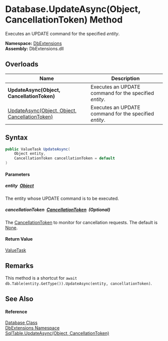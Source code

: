 Database.UpdateAsync(Object, CancellationToken) Method
======================================================
Executes an UPDATE command for the specified *entity*.
  
**Namespace:** [DbExtensions][1]  
**Assembly:** DbExtensions.dll

Overloads
---------

| Name                                                | Description                                            |
| --------------------------------------------------- | ------------------------------------------------------ |
| **UpdateAsync(Object, CancellationToken)**          | Executes an UPDATE command for the specified *entity*. |
| [UpdateAsync(Object, Object, CancellationToken)][2] | Executes an UPDATE command for the specified *entity*. |


Syntax
------

```csharp
public ValueTask UpdateAsync(
	Object entity,
	CancellationToken cancellationToken = default
)
```

#### Parameters

##### *entity*  [Object][3]
The entity whose UPDATE command is to be executed.

##### *cancellationToken*  [CancellationToken][4]  (Optional)
The [CancellationToken][4] to monitor for cancellation requests. The default is [None][5].

#### Return Value
[ValueTask][6]

Remarks
-------
This method is a shortcut for `await db.Table(entity.GetType()).UpdateAsync(entity, cancellationToken)`.

See Also
--------

#### Reference
[Database Class][7]  
[DbExtensions Namespace][1]  
[SqlTable.UpdateAsync(Object, CancellationToken)][8]  

[1]: ../README.md
[2]: UpdateAsync.md
[3]: https://learn.microsoft.com/dotnet/api/system.object
[4]: https://learn.microsoft.com/dotnet/api/system.threading.cancellationtoken
[5]: https://learn.microsoft.com/dotnet/api/system.threading.cancellationtoken.none
[6]: https://learn.microsoft.com/dotnet/api/system.threading.tasks.valuetask
[7]: README.md
[8]: ../SqlTable/UpdateAsync_1.md